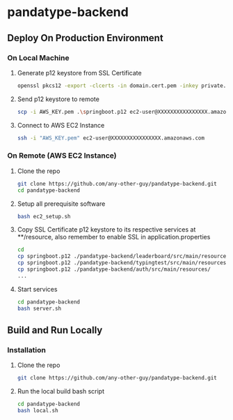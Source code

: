 # pandatype-backend

## Deploy On Production Environment

### On Local Machine

1. Generate p12 keystore from SSL Certificate
   ```sh
   openssl pkcs12 -export -clcerts -in domain.cert.pem -inkey private.key.pem -out springboot.p12
   ```
2. Send p12 keystore to remote
   ```sh
   scp -i AWS_KEY.pem .\springboot.p12 ec2-user@XXXXXXXXXXXXXXXX.amazonaws.com:springboot.p12
   ```
3. Connect to AWS EC2 Instance
    ```sh
   ssh -i "AWS_KEY.pem" ec2-user@XXXXXXXXXXXXXXXX.amazonaws.com
   ```

### On Remote (AWS EC2 Instance)

1. Clone the repo
   ```sh
   git clone https://github.com/any-other-guy/pandatype-backend.git
   cd pandatype-backend
   ```
2. Setup all prerequisite software
   ```sh
   bash ec2_setup.sh
   ```
3. Copy SSL Certificate p12 keystore to its respective services at **/resource, also remember to enable SSL in application.properties
   ```sh
   cd
   cp springboot.p12 ./pandatype-backend/leaderboard/src/main/resources/
   cp springboot.p12 ./pandatype-backend/typingtest/src/main/resources/
   cp springboot.p12 ./pandatype-backend/auth/src/main/resources/
   ...
   ```
4. Start services
   ```sh
   cd pandatype-backend
   bash server.sh
   ```

## Build and Run Locally

### Installation

1. Clone the repo
   ```sh
   git clone https://github.com/any-other-guy/pandatype-backend.git
   ```
2. Run the local build bash script
   ```sh
   cd pandatype-backend
   bash local.sh
   ```